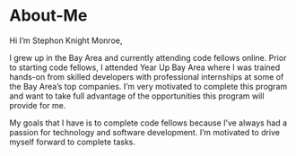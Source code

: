 # About-Me

Hi I’m Stephon Knight Monroe,



I grew up in the Bay Area and currently attending code fellows online. Prior to starting code fellows, I attended Year Up Bay Area where I was trained hands-on from skilled developers with professional internships at some of the Bay Area’s top companies. I’m very motivated to complete this program and want to take full advantage of the opportunities this program will provide for me.

My goals that I have is to complete code fellows because I’ve always had a passion for technology and software development. I’m motivated to drive myself forward to complete tasks.

